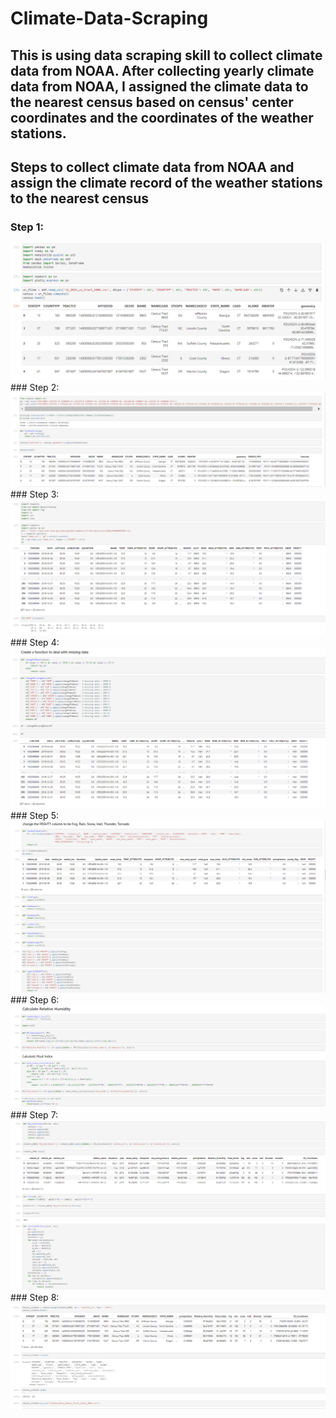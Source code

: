 # Climate-Data-Scraping
## This is using data scraping skill to collect climate data from NOAA. After collecting yearly climate data from NOAA, I assigned the climate data to the nearest census based on census' center coordinates and the coordinates of the weather stations.

## Steps to collect climate data from NOAA and assign the climate record of the weather stations to the nearest census
### Step 1:
<img src="https://github.com/Wenhuan2516/Climate-Data-Scraping/blob/main/step1.png" alt="step" title="step">
### Step 2:
<img src="https://github.com/Wenhuan2516/Climate-Data-Scraping/blob/main/step2.png" alt="step" title="step">
### Step 3:
<img src="https://github.com/Wenhuan2516/Climate-Data-Scraping/blob/main/step3.png" alt="step" title="step">
### Step 4:
<img src="https://github.com/Wenhuan2516/Climate-Data-Scraping/blob/main/step4.png" alt="step" title="step">
### Step 5:
<img src="https://github.com/Wenhuan2516/Climate-Data-Scraping/blob/main/step5.png" alt="step" title="step">
### Step 6:
<img src="https://github.com/Wenhuan2516/Climate-Data-Scraping/blob/main/step7.png" alt="step" title="step">
### Step 7:
<img src="https://github.com/Wenhuan2516/Climate-Data-Scraping/blob/main/step8.png" alt="step" title="step">
### Step 8:
<img src="https://github.com/Wenhuan2516/Climate-Data-Scraping/blob/main/step9.png" alt="step" title="step">
